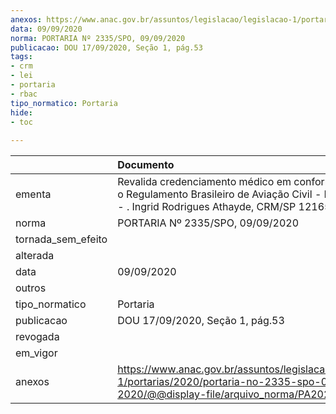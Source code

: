```yaml
---
anexos: https://www.anac.gov.br/assuntos/legislacao/legislacao-1/portarias/2020/portaria-no-2335-spo-09-09-2020/@@display-file/arquivo_norma/PA2020-2335.pdf
data: 09/09/2020
norma: PORTARIA Nº 2335/SPO, 09/09/2020
publicacao: DOU 17/09/2020, Seção 1, pág.53
tags:
- crm
- lei
- portaria
- rbac
tipo_normatico: Portaria
hide: 
- toc 
 
---
```


|                    | Documento                                                                                                                                                      |
|:-------------------|:---------------------------------------------------------------------------------------------------------------------------------------------------------------|
| ementa             | Revalida credenciamento médico em conformidade com o Regulamento Brasileiro de Aviação Civil - RBAC nº 67 - . Ingrid Rodrigues Athayde, CRM/SP 121653, MC 73.' |
| norma              | PORTARIA Nº 2335/SPO, 09/09/2020                                                                                                                               |
| tornada_sem_efeito |                                                                                                                                                                |
| alterada           |                                                                                                                                                                |
| data               | 09/09/2020                                                                                                                                                     |
| outros             |                                                                                                                                                                |
| tipo_normatico     | Portaria                                                                                                                                                       |
| publicacao         | DOU 17/09/2020, Seção 1, pág.53                                                                                                                                |
| revogada           |                                                                                                                                                                |
| em_vigor           |                                                                                                                                                                |
| anexos             | https://www.anac.gov.br/assuntos/legislacao/legislacao-1/portarias/2020/portaria-no-2335-spo-09-09-2020/@@display-file/arquivo_norma/PA2020-2335.pdf           |